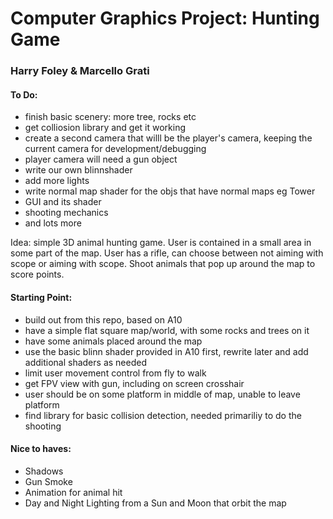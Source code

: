 # Computer Graphics Project: Hunting Game 
### Harry Foley & Marcello Grati

#### To Do:
- finish basic scenery: more tree, rocks etc
- get colliosion library and get it working
- create a second camera that willl be the player's camera, keeping the current camera for development/debugging
- player camera will need a gun object
- write our own blinnshader
- add more lights
- write normal map shader for the objs that have normal maps eg Tower
- GUI and its shader
- shooting mechanics
- and lots more

Idea: simple 3D animal hunting game.
User is contained in a small area in some part of the map. 
User has a rifle, can choose between not aiming with scope or aiming with scope.
Shoot animals that pop up around the map to score points.

#### Starting Point: 
- build out from this repo, based on A10
- have a simple flat square map/world, with some rocks and trees on it
- have some animals placed around the map
- use the basic blinn shader provided in A10 first, rewrite later and add additional shaders as needed
- limit user movement control from fly to walk
- get FPV view with gun, including on screen crosshair
- user should be on some platform in middle of map, unable to leave platform
- find library for basic collision detection, needed primariliy to do the shooting

#### Nice to haves:
- Shadows
- Gun Smoke
- Animation for animal hit
- Day and Night Lighting from a Sun and Moon that orbit the map


